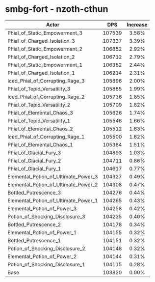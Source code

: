 # smbg-fort - nzoth-cthun
| Actor | DPS | Increase |
|---|:---:|:---:|
|Phial_of_Static_Empowerment_3|107539|3.58%|
|Phial_of_Charged_Isolation_3|107337|3.39%|
|Phial_of_Static_Empowerment_2|106852|2.92%|
|Phial_of_Charged_Isolation_2|106712|2.79%|
|Phial_of_Static_Empowerment_1|106352|2.44%|
|Phial_of_Charged_Isolation_1|106214|2.31%|
|Iced_Phial_of_Corrupting_Rage_3|105896|2.00%|
|Phial_of_Tepid_Versatility_3|105885|1.99%|
|Iced_Phial_of_Corrupting_Rage_2|105736|1.85%|
|Phial_of_Tepid_Versatility_2|105709|1.82%|
|Phial_of_Elemental_Chaos_3|105626|1.74%|
|Phial_of_Tepid_Versatility_1|105546|1.66%|
|Phial_of_Elemental_Chaos_2|105512|1.63%|
|Iced_Phial_of_Corrupting_Rage_1|105500|1.62%|
|Phial_of_Elemental_Chaos_1|105384|1.51%|
|Phial_of_Glacial_Fury_3|104893|1.03%|
|Phial_of_Glacial_Fury_2|104711|0.86%|
|Phial_of_Glacial_Fury_1|104617|0.77%|
|Elemental_Potion_of_Ultimate_Power_3|104327|0.49%|
|Elemental_Potion_of_Ultimate_Power_2|104308|0.47%|
|Bottled_Putrescence_3|104276|0.44%|
|Elemental_Potion_of_Ultimate_Power_1|104265|0.43%|
|Elemental_Potion_of_Power_3|104258|0.42%|
|Potion_of_Shocking_Disclosure_3|104235|0.40%|
|Bottled_Putrescence_2|104178|0.34%|
|Elemental_Potion_of_Power_1|104155|0.32%|
|Bottled_Putrescence_1|104151|0.32%|
|Potion_of_Shocking_Disclosure_2|104148|0.32%|
|Elemental_Potion_of_Power_2|104144|0.31%|
|Potion_of_Shocking_Disclosure_1|104115|0.28%|
|Base|103820|0.00%|
